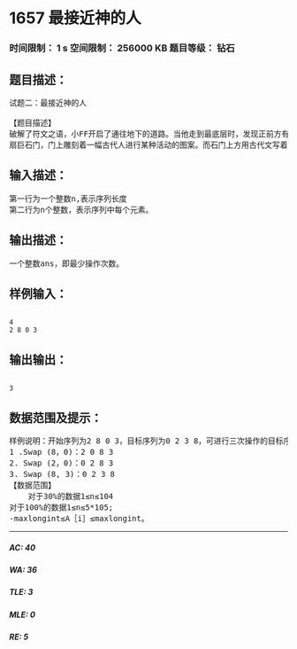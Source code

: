 # 1657 最接近神的人   
### 时间限制： 1 s     空间限制： 256000 KB     题目等级： 钻石  
## 题目描述：  

<pre>
试题二：最接近神的人
 
【题目描述】
破解了符文之语，小FF开启了通往地下的道路。当他走到最底层时，发现正前方有一
扇巨石门，门上雕刻着一幅古代人进行某种活动的图案。而石门上方用古代文写着“神的殿堂”。小FF猜想里面应该就有王室的遗产了。但现在的问题是如何打开这扇门……仔细研究后，他发现门上的图案大概是说：古代人认为只有智者才是最容易接近神明的。而最聪明的人往往通过一种仪式选拔出来。仪式大概是指，即将隐退的智者为他的候选人写下一串无序的数字，并让他们进行一种操作，即交换序列中相邻的两个元素。而用最少的交换次数使原序列变成不下降序列的人即是下一任智者。小FF发现门上同样有着n个数字。于是他认为打开这扇门的秘诀就是找到让这个序列变成不下降序列所需要的最小次数。但小FF不会……只好又找到了你，并答应事成之后与你三七分……
</pre>
  
  
## 输入描述：  

<pre>
第一行为一个整数n,表示序列长度
第二行为n个整数，表示序列中每个元素。
</pre>
  
  
## 输出描述：  

<pre>
一个整数ans，即最少操作次数。
</pre>
  
  
## 样例输入：  

<pre><code>
4
2 8 0 3
</code></pre>
  
  
## 输出输出：  

<pre><code>
3
</code></pre>
  
  
## 数据范围及提示：  

<pre>
样例说明：开始序列为2 8 0 3，目标序列为0 2 3 8，可进行三次操作的目标序列：
1 .Swap (8，0)：2 0 8 3
2. Swap (2，0)：0 2 8 3
3. Swap (8, 3)：0 2 3 8
【数据范围】
    对于30%的数据1≤n≤104
对于100%的数据1≤n≤5*105;
-maxlongint≤A［i］≤maxlongint。
</pre>
  
  
***  

##### AC: 40  
##### WA: 36  
##### TLE: 3  
##### MLE: 0  
##### RE: 5  
